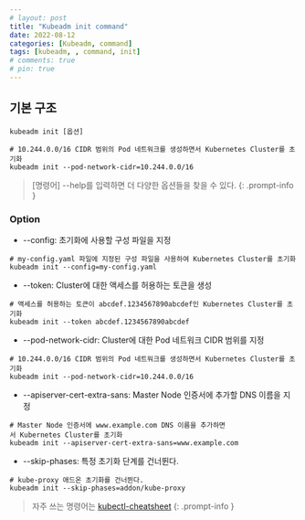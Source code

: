 ```yaml
---
# layout: post
title: "Kubeadm init command"
date: 2022-08-12
categories: [Kubeadm, command]
tags: [kubeadm, , command, init]
# comments: true
# pin: true
---
```


## 기본 구조
```
kubeadm init [옵션]

# 10.244.0.0/16 CIDR 범위의 Pod 네트워크를 생성하면서 Kubernetes Cluster를 초기화
kubeadm init --pod-network-cidr=10.244.0.0/16
```

> [명령어] --help를 입력하면 더 다양한 옵션들을 찾을 수 있다.
{: .prompt-info }

### Option
- --config: 초기화에 사용할 구성 파일을 지정
```
# my-config.yaml 파일에 지정된 구성 파일을 사용하여 Kubernetes Cluster를 초기화
kubeadm init --config=my-config.yaml
```

- --token: Cluster에 대한 액세스를 허용하는 토큰을 생성
```
# 액세스를 허용하는 토큰이 abcdef.1234567890abcdef인 Kubernetes Cluster를 초기화
kubeadm init --token abcdef.1234567890abcdef
```

- --pod-network-cidr: Cluster에 대한 Pod 네트워크 CIDR 범위를 지정
```
# 10.244.0.0/16 CIDR 범위의 Pod 네트워크를 생성하면서 Kubernetes Cluster를 초기화
kubeadm init --pod-network-cidr=10.244.0.0/16
```

- --apiserver-cert-extra-sans: Master Node 인증서에 추가할 DNS 이름을 지정
```
# Master Node 인증서에 www.example.com DNS 이름을 추가하면서 Kubernetes Cluster를 초기화
kubeadm init --apiserver-cert-extra-sans=www.example.com
```

- --skip-phases: 특정 초기화 단계를 건너뛴다.
```
# kube-proxy 애드온 초기화를 건너뛴다.
kubeadm init --skip-phases=addon/kube-proxy
```

> 자주 쓰는 명령어는 [kubectl-cheatsheet](https://kubernetes.io/docs/reference/kubectl/cheatsheet/)
{: .prompt-info }